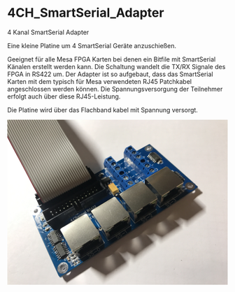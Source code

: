 # 4CH_SmartSerial_Adapter
  
  
4 Kanal SmartSerial Adapter

Eine kleine Platine um 4 SmartSerial Geräte anzuschießen.

Geeignet für alle Mesa FPGA Karten bei denen ein Bitfile mit SmartSerial Känalen erstellt werden kann. Die Schaltung wandelt die TX/RX Signale des FPGA in RS422 um. Der Adapter ist so aufgebaut, dass das SmartSerial Karten mit dem typisch für Mesa verwendeten RJ45 Patchkabel angeschlossen werden können. Die Spannungsversorgung der Teilnehmer erfolgt auch über diese RJ45-Leistung.

Die Platine wird über das Flachband kabel mit Spannung versorgt.


![This is an image](IMG_20220616_163312.JPG)
